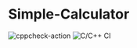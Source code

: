 # Simple-Calculator
![cppcheck-action](https://github.com/99002639/Simple-Calculator/workflows/cppcheck-action/badge.svg)
![C/C++ CI](https://github.com/99002639/Team1_Simple_Calculator/workflows/C/C++%20CI/badge.svg?branch=main)
